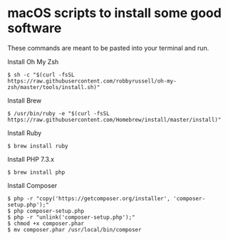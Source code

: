 # macOS scripts to install some good software

These commands are meant to be pasted into your terminal and run.

Install Oh My Zsh

```
$ sh -c "$(curl -fsSL https://raw.githubusercontent.com/robbyrussell/oh-my-zsh/master/tools/install.sh)"
```

Install Brew

```
$ /usr/bin/ruby -e "$(curl -fsSL https://raw.githubusercontent.com/Homebrew/install/master/install)"
```

Install Ruby

```
$ brew install ruby
```

Install PHP 7.3.x

```
$ brew install php
```

Install Composer

```
$ php -r "copy('https://getcomposer.org/installer', 'composer-setup.php');"
$ php composer-setup.php
$ php -r "unlink('composer-setup.php');"
$ chmod +x composer.phar
$ mv composer.phar /usr/local/bin/composer
```
